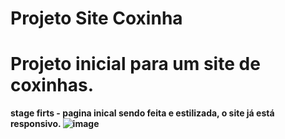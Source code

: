 # Projeto Site Coxinha
# Projeto inicial para um site de coxinhas.


<strong> stage <strong> firts - pagina inical sendo feita e estilizada, o site já está responsivo.
![image](https://github.com/Simbyonte333/Projeto-Coxinha/assets/101475958/8c4c7782-7f2d-43d3-a80f-1e1e30324acd)

